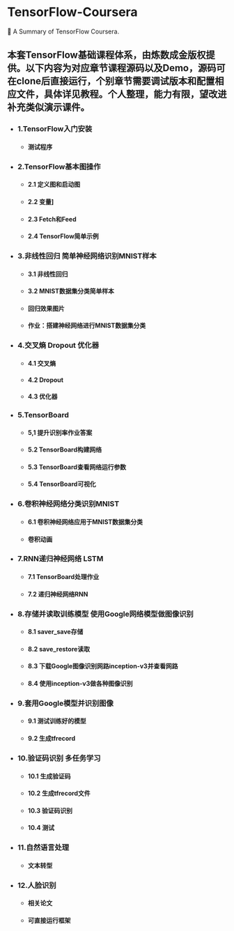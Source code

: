 # TensorFlow-Coursera

:shaved_ice: A Summary of TensorFlow Coursera.

## 本套TensorFlow基础课程体系，由炼数成金版权提供。以下内容为对应章节课程源码以及Demo，源码可在clone后直接运行，个别章节需要调试版本和配置相应文件，具体详见教程。个人整理，能力有限，望改进补充类似演示课件。

* ### 1.TensorFlow入门安装
    * #### 测试程序

* ### 2.TensorFlow基本图操作
    * #### 2.1 定义图和启动图
    * #### 2.2 变量]
    * #### 2.3 Fetch和Feed
    * #### 2.4 TensorFlow简单示例

* ### 3.非线性回归 简单神经网络识别MNIST样本
    * #### 3.1 非线性回归
    * #### 3.2 MNIST数据集分类简单样本
    * #### 回归效果图片
    * #### 作业：搭建神经网络进行MNIST数据集分类

* ### 4.交叉熵 Dropout 优化器
    * #### 4.1 交叉熵
    * #### 4.2 Dropout
    * #### 4.3 优化器

* ### 5.TensorBoard
    * #### 5,1 提升识别率作业答案
    * #### 5.2 TensorBoard构建网络
    * #### 5.3 TensorBoard查看网络运行参数
    * #### 5.4 TensorBoard可视化

* ### 6.卷积神经网络分类识别MNIST
    * #### 6.1 卷积神经网络应用于MNIST数据集分类
    * #### 卷积动画

* ### 7.RNN递归神经网络 LSTM
    * #### 7.1 TensorBoard处理作业
    * #### 7.2 递归神经网络RNN

* ### 8.存储并读取训练模型 使用Google网络模型做图像识别
    * #### 8.1 saver_save存储
    * #### 8.2 save_restore读取
    * #### 8.3 下载Google图像识别网路inception-v3并查看网路
    * #### 8.4 使用inception-v3做各种图像识别

* ### 9.套用Google模型并识别图像
    * #### 9.1 测试训练好的模型
    * #### 9.2 生成tfrecord

* ### 10.验证码识别 多任务学习
    * #### 10.1 生成验证码
    * #### 10.2 生成tfrecord文件
    * #### 10.3 验证码识别
    * #### 10.4 测试

* ### 11.自然语言处理
    * #### 文本转型

* ### 12.人脸识别
    * #### 相关论文
    * #### 可直接运行框架
